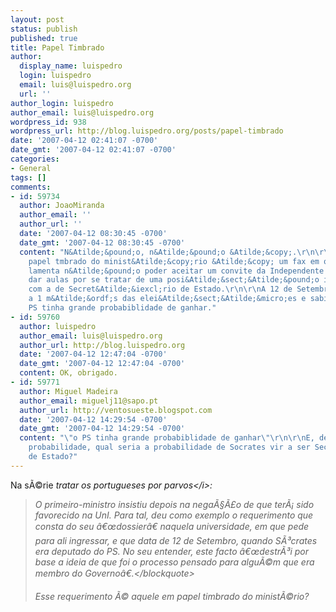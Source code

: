 ```yaml
---
layout: post
status: publish
published: true
title: Papel Timbrado
author:
  display_name: luispedro
  login: luispedro
  email: luis@luispedro.org
  url: ''
author_login: luispedro
author_email: luis@luispedro.org
wordpress_id: 938
wordpress_url: http://blog.luispedro.org/posts/papel-timbrado
date: '2007-04-12 02:41:07 -0700'
date_gmt: '2007-04-12 02:41:07 -0700'
categories:
- General
tags: []
comments:
- id: 59734
  author: JoaoMiranda
  author_email: ''
  author_url: ''
  date: '2007-04-12 08:30:45 -0700'
  date_gmt: '2007-04-12 08:30:45 -0700'
  content: "N&Atilde;&pound;o, n&Atilde;&pound;o &Atilde;&copy;.\r\n\r\nO que tem
    papel tmbrado do minist&Atilde;&copy;rio &Atilde;&copy; um fax em que S&Atilde;&sup3;crates
    lamenta n&Atilde;&pound;o poder aceitar um convite da Independente para l&Atilde;&iexcl;
    dar aulas por se tratar de uma posi&Atilde;&sect;&Atilde;&pound;o incompat&Atilde;&shy;vel
    com a de Secret&Atilde;&iexcl;rio de Estado.\r\n\r\nA 12 de Setembro de 1995 estava-se
    a 1 m&Atilde;&ordf;s das elei&Atilde;&sect;&Atilde;&micro;es e sabia-se que o
    PS tinha grande probabiblidade de ganhar."
- id: 59760
  author: luispedro
  author_email: luis@luispedro.org
  author_url: http://blog.luispedro.org
  date: '2007-04-12 12:47:04 -0700'
  date_gmt: '2007-04-12 12:47:04 -0700'
  content: OK, obrigado.
- id: 59771
  author: Miguel Madeira
  author_email: miguelj11@sapo.pt
  author_url: http://ventosueste.blogspot.com
  date: '2007-04-12 14:29:54 -0700'
  date_gmt: '2007-04-12 14:29:54 -0700'
  content: "\"o PS tinha grande probabiblidade de ganhar\"\r\n\r\nE, dentro desse
    probabilidade, qual seria a probabilidade de Socrates vir a ser Secret&Atilde;&iexcl;rio
    de Estado?"
---
```

<p>Na s&Atilde;&copy;rie <i>tratar os portugueses por parvos<&#47;i>:<br />
<blockquote>O primeiro-ministro insistiu depois na nega&Atilde;&sect;&Atilde;&pound;o de que ter&Atilde;&iexcl; sido favorecido na UnI. Para tal, deu como exemplo o requerimento que consta do seu &acirc;&euro;&oelig;dossier&acirc;&euro; naquela universidade, em que pede para ali ingressar, e que data de 12 de Setembro, quando S&Atilde;&sup3;crates era deputado do PS. No seu entender, este facto &acirc;&euro;&oelig;destr&Atilde;&sup3;i por base a ideia de que foi o processo pensado para algu&Atilde;&copy;m que era membro do Governo&acirc;&euro;.<&#47;blockquote>
<p>Esse requerimento &Atilde;&copy; aquele em papel timbrado do minist&Atilde;&copy;rio?</p>
